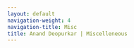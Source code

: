 ```yaml
---
layout: default
navigation-weight: 4
navigation-title: Misc
title: Anand Deopurkar | Miscelleneous
---
```

